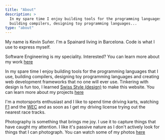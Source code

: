 ```yaml
---
title: "About"
description: >
  In my spare time I enjoy building tools for the programming languages that I use,
  building compilers, designing toy programming languages...
type: "about"
---
```


My name is Kevin Suñer. I'm a Spainard living in Barcelona. Code is what I use
to express myself.

Software Engineering is my speciality. Interested? You can learn more about my
work [here](/work)

In my spare time I enjoy building tools for the programming languages that I use,
building compilers, designing toy programming languages and creating web development
frameworks that no one will ever use. Tinkering with design is fun too, I learned
[Swiss Style (design)](https://en.wikipedia.org/wiki/Swiss_Style_(design)) to make
this website. You can learn more about my projects [here](/projects)

I'm a motorsports enthusiast and I like to spend time driving karts, watching
[F1](https://en.wikipedia.org/wiki/Formula_One) and the
[WEC](https://en.wikipedia.org/wiki/FIA_World_Endurance_Championship) and as
soon as I get my driving license trying out the nearest race tracks.

Photography is something that brings me joy. I use it to capture things that have
caught my attention. I like it's passive nature as I don't actively look for things
that I can photograph. You can watch some of my photos [here](/photography)
